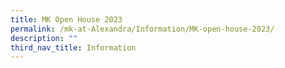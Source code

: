 ```yaml
---
title: MK Open House 2023
permalink: /mk-at-Alexandra/Information/MK-open-house-2023/
description: ""
third_nav_title: Information
---
```

[]()